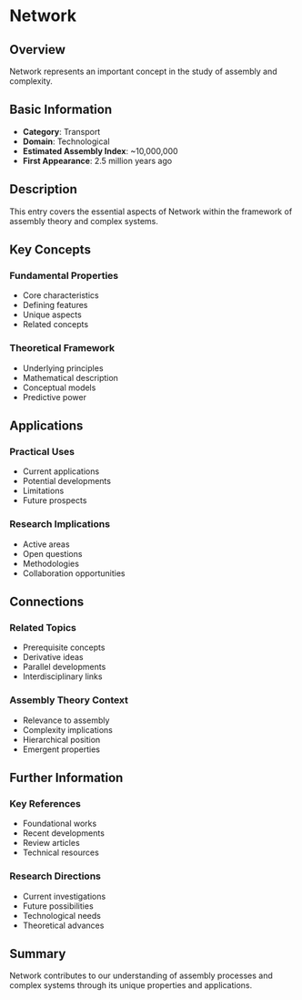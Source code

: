 # Network

## Overview

Network represents an important concept in the study of assembly and complexity.

## Basic Information

- **Category**: Transport
- **Domain**: Technological
- **Estimated Assembly Index**: ~10,000,000
- **First Appearance**: 2.5 million years ago

## Description

This entry covers the essential aspects of Network within the framework of assembly theory and complex systems.

## Key Concepts

### Fundamental Properties
- Core characteristics
- Defining features
- Unique aspects
- Related concepts

### Theoretical Framework
- Underlying principles
- Mathematical description
- Conceptual models
- Predictive power

## Applications

### Practical Uses
- Current applications
- Potential developments
- Limitations
- Future prospects

### Research Implications
- Active areas
- Open questions
- Methodologies
- Collaboration opportunities

## Connections

### Related Topics
- Prerequisite concepts
- Derivative ideas
- Parallel developments
- Interdisciplinary links

### Assembly Theory Context
- Relevance to assembly
- Complexity implications
- Hierarchical position
- Emergent properties

## Further Information

### Key References
- Foundational works
- Recent developments
- Review articles
- Technical resources

### Research Directions
- Current investigations
- Future possibilities
- Technological needs
- Theoretical advances

## Summary

Network contributes to our understanding of assembly processes and complex systems through its unique properties and applications.
